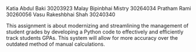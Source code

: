 Katia Abdul Baki 	30203923
Malay Bipinbhai Mistry 	30264034
Pratham Rami 		30260056
Vasu Rakeshbhai Shah 	30240340

This assignment is about modernizing and streamlining the management of student grades by developing a Python code to effectively and efficiently track students GPAs. This system will allow for more accuracy over the outdated method of manual calculations.